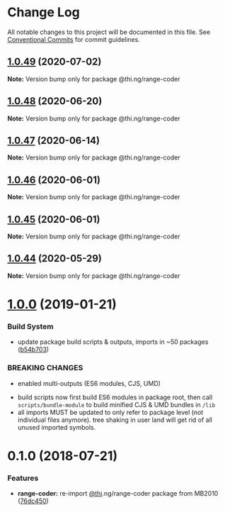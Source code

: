 # Change Log

All notable changes to this project will be documented in this file.
See [Conventional Commits](https://conventionalcommits.org) for commit guidelines.

## [1.0.49](https://github.com/thi-ng/umbrella/compare/@thi.ng/range-coder@1.0.48...@thi.ng/range-coder@1.0.49) (2020-07-02)

**Note:** Version bump only for package @thi.ng/range-coder





## [1.0.48](https://github.com/thi-ng/umbrella/compare/@thi.ng/range-coder@1.0.47...@thi.ng/range-coder@1.0.48) (2020-06-20)

**Note:** Version bump only for package @thi.ng/range-coder





## [1.0.47](https://github.com/thi-ng/umbrella/compare/@thi.ng/range-coder@1.0.46...@thi.ng/range-coder@1.0.47) (2020-06-14)

**Note:** Version bump only for package @thi.ng/range-coder





## [1.0.46](https://github.com/thi-ng/umbrella/compare/@thi.ng/range-coder@1.0.45...@thi.ng/range-coder@1.0.46) (2020-06-01)

**Note:** Version bump only for package @thi.ng/range-coder





## [1.0.45](https://github.com/thi-ng/umbrella/compare/@thi.ng/range-coder@1.0.44...@thi.ng/range-coder@1.0.45) (2020-06-01)

**Note:** Version bump only for package @thi.ng/range-coder





## [1.0.44](https://github.com/thi-ng/umbrella/compare/@thi.ng/range-coder@1.0.43...@thi.ng/range-coder@1.0.44) (2020-05-29)

**Note:** Version bump only for package @thi.ng/range-coder





# [1.0.0](https://github.com/thi-ng/umbrella/compare/@thi.ng/range-coder@0.1.28...@thi.ng/range-coder@1.0.0) (2019-01-21)

### Build System

* update package build scripts & outputs, imports in ~50 packages ([b54b703](https://github.com/thi-ng/umbrella/commit/b54b703))

### BREAKING CHANGES

* enabled multi-outputs (ES6 modules, CJS, UMD)

- build scripts now first build ES6 modules in package root, then call
  `scripts/bundle-module` to build minified CJS & UMD bundles in `/lib`
- all imports MUST be updated to only refer to package level
  (not individual files anymore). tree shaking in user land will get rid of
  all unused imported symbols.

<a name="0.1.0"></a>
# 0.1.0 (2018-07-21)

### Features

* **range-coder:** re-import [@thi](https://github.com/thi).ng/range-coder package from MB2010 ([76dc450](https://github.com/thi-ng/umbrella/commit/76dc450))
